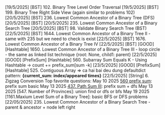 [19/5/2025] [BST] 102. Binary Tree Level Order Traversal
[19/5/2025] [BST] 199. Binary Tree Right Side View (again similar to problems 102)
[20/5/2025] [BST] 236. Lowest Common Ancestor of a Binary Tree (DFS)
[20/5/2025] [BST] [20/5/2025] 235. Lowest Common Ancestor of a Binary Search Tree
[20/5/2025] [BST] 98. Validate Binary Search Tree (BST)
[22/5/2025] [BST] 1644. Lowest Common Ancestor of a Binary Tree II - same with 235 but we need to check is exist
[22/5/2025] [BST] 1676. Lowest Common Ancestor of a Binary Tree IV
[22/5/2025] [BST] [GOOD] [Hashtable] 1650. Lowest Common Ancestor of a Binary Tree III - loop circle - the same as linked list technique {root: None, child1: parent}
[22/5/2025] [GOOD] [PrefixSum] [Hashtable] 560. Subarray Sum Equals K - Using Hashtable -> count += prefix_sum[sum -k]
[23/5/2025] [GOOD] [PrefixSum] [Hashtable] 525. Contiguous Array => ca hai bai deu dung defaultdict pattern: **{current_sum: index/appeared times}**
[22/5/2025] [String] 6. Zigzag Conversion
Top favorite questions:
May 10 2025 [560 prefix sum](./PrefixSum/560.%20Subarray%20Sum%20Equals%20K.py): prefix sum basic
May 13 2025 [437. Path Sum III](./PrefixSum/437.%20Path%20Sum%20III.py): prefix sum + dfs
May 13 2025 [547. Number of Provinces]: union find or dfs or bfs
May 19 2025 [1161.Maxium Level Sum of a Binary Tree]: basic BFS or DFS problems
[22/05/2025] 235. Lowest Common Ancestor of a Binary Search Tree - parent & ancestor + node left right